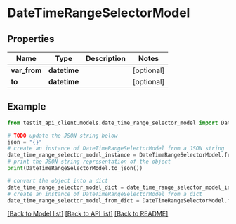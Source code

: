 # DateTimeRangeSelectorModel


## Properties

Name | Type | Description | Notes
------------ | ------------- | ------------- | -------------
**var_from** | **datetime** |  | [optional] 
**to** | **datetime** |  | [optional] 

## Example

```python
from testit_api_client.models.date_time_range_selector_model import DateTimeRangeSelectorModel

# TODO update the JSON string below
json = "{}"
# create an instance of DateTimeRangeSelectorModel from a JSON string
date_time_range_selector_model_instance = DateTimeRangeSelectorModel.from_json(json)
# print the JSON string representation of the object
print(DateTimeRangeSelectorModel.to_json())

# convert the object into a dict
date_time_range_selector_model_dict = date_time_range_selector_model_instance.to_dict()
# create an instance of DateTimeRangeSelectorModel from a dict
date_time_range_selector_model_from_dict = DateTimeRangeSelectorModel.from_dict(date_time_range_selector_model_dict)
```
[[Back to Model list]](../README.md#documentation-for-models) [[Back to API list]](../README.md#documentation-for-api-endpoints) [[Back to README]](../README.md)


